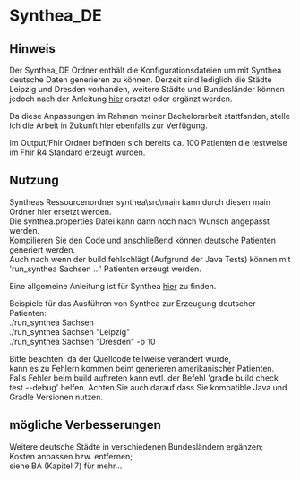 # Synthea_DE # 

## Hinweis ##
Der Synthea_DE Ordner enthält die Konfigurationsdateien um mit Synthea deutsche Daten generieren zu können. Derzeit sind lediglich die Städte Leipzig und Dresden vorhanden, weitere Städte und Bundesländer können jedoch nach der Anleitung [hier](https://github.com/synthetichealth/synthea/wiki/Other-Areas) ersetzt oder ergänzt werden.

Da diese Anpassungen im Rahmen meiner Bachelorarbeit stattfanden, stelle ich die Arbeit in Zukunft hier ebenfalls zur Verfügung.  

Im Output/Fhir Ordner befinden sich bereits ca. 100 Patienten die testweise im Fhir R4 Standard erzeugt wurden.  


## Nutzung ##
Syntheas Ressourcenordner synthea\src\main kann durch diesen main Ordner hier ersetzt werden.  
Die synthea.properties Datei kann dann noch nach Wunsch angepasst werden.  
Kompilieren Sie den Code und anschließend können deutsche Patienten generiert werden.  
Auch nach wenn der build fehlschlägt (Aufgrund der Java Tests) können mit 'run_synthea Sachsen ...' Patienten erzeugt werden.

Eine allgemeine Anleitung ist für Synthea [hier](https://github.com/synthetichealth/synthea/wiki/Developer-Setup-and-Running) zu finden. 

Beispiele für das Ausführen von Synthea zur Erzeugung deutscher Patienten:  
./run_synthea Sachsen  
./run_synthea Sachsen "Leipzig"  
./run_synthea Sachsen "Dresden" -p 10  
  
Bitte beachten: da der Quellcode teilweise verändert wurde,  
kann es zu Fehlern kommen beim generieren amerikanischer Patienten.  
Falls Fehler beim build auftreten kann evtl. der Befehl 'gradle build check test --debug' helfen. 
Achten Sie auch darauf dass Sie kompatible Java und Gradle Versionen nutzen.

## mögliche Verbesserungen ##

Weitere deutsche Städte in verschiedenen Bundesländern ergänzen;   
Kosten anpassen bzw. entfernen;  
siehe BA (Kapitel 7) für mehr... 
